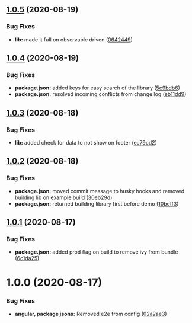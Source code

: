 ## [1.0.5](https://github.com/brianpooe/ngx-mat-table/compare/v1.0.4...v1.0.5) (2020-08-19)


### Bug Fixes

* **lib:** made it full on observable driven ([0642449](https://github.com/brianpooe/ngx-mat-table/commit/0642449a64c2922985c3797e8a7b2522d084322d))

## [1.0.4](https://github.com/brianpooe/ngx-mat-table/compare/v1.0.3...v1.0.4) (2020-08-19)


### Bug Fixes

* **package.json:** added keys for easy search of the library ([5c9bdb6](https://github.com/brianpooe/ngx-mat-table/commit/5c9bdb691f5e63f2fd3a538631cce6f188667ce4))
* **package.json:** resolved incoming conflicts from change log ([eb11dd9](https://github.com/brianpooe/ngx-mat-table/commit/eb11dd901e56b218feaecd9fa52f389b0169c041))

## [1.0.3](https://github.com/brianpooe/ngx-mat-table/compare/v1.0.2...v1.0.3) (2020-08-18)


### Bug Fixes

* **lib:** added check for data to not show on footer ([ec79cd2](https://github.com/brianpooe/ngx-mat-table/commit/ec79cd2ae14bbb0903c5e79ec1a852f90df4fffe))

## [1.0.2](https://github.com/brianpooe/ngx-mat-table/compare/v1.0.1...v1.0.2) (2020-08-18)


### Bug Fixes

* **package.json:** moved commit message to husky hooks and removed building lib on example build ([30eb29d](https://github.com/brianpooe/ngx-mat-table/commit/30eb29d75837e826ab8526e4a3e188a843d71589))
* **package.json:** returned building library first before demo ([10beff3](https://github.com/brianpooe/ngx-mat-table/commit/10beff338a25def8f1f8dd35f2b8cc1795d7f8e0))

## [1.0.1](https://github.com/brianpooe/ngx-mat-table/compare/v1.0.0...v1.0.1) (2020-08-17)


### Bug Fixes

* **package.json:** added prod flag on build to remove ivy from bundle ([6c1da25](https://github.com/brianpooe/ngx-mat-table/commit/6c1da25b08a100766827f1705eecfd14b3c24616))

# 1.0.0 (2020-08-17)


### Bug Fixes

* **angular, package jsons:** Removed e2e from config ([02a2ae3](https://github.com/brianpooe/ngx-mat-table/commit/02a2ae3f60faaa6a190f5fc41b84ded2b8cdd2f3))

